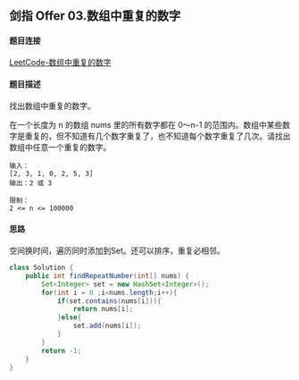 ## 剑指 Offer 03.数组中重复的数字

#### 题目连接

[LeetCode-数组中重复的数字](https://leetcode-cn.com/problems/shu-zu-zhong-zhong-fu-de-shu-zi-lcof/)

#### 题目描述

找出数组中重复的数字。

在一个长度为 n 的数组 nums 里的所有数字都在 0～n-1 的范围内。数组中某些数字是重复的，但不知道有几个数字重复了，也不知道每个数字重复了几次。请找出数组中任意一个重复的数字。

```
输入：
[2, 3, 1, 0, 2, 5, 3]
输出：2 或 3 

限制：
2 <= n <= 100000
```

#### 思路

空间换时间，遍历同时添加到Set。还可以排序，重复必相邻。

```java
class Solution {
    public int findRepeatNumber(int[] nums) {
        Set<Integer> set = new HashSet<Integer>();
        for(int i = 0 ;i<nums.length;i++){
            if(set.contains(nums[i])){
                return nums[i];
            }else{
                set.add(nums[i]);
            }
        }
        return -1;
    }
}
```

